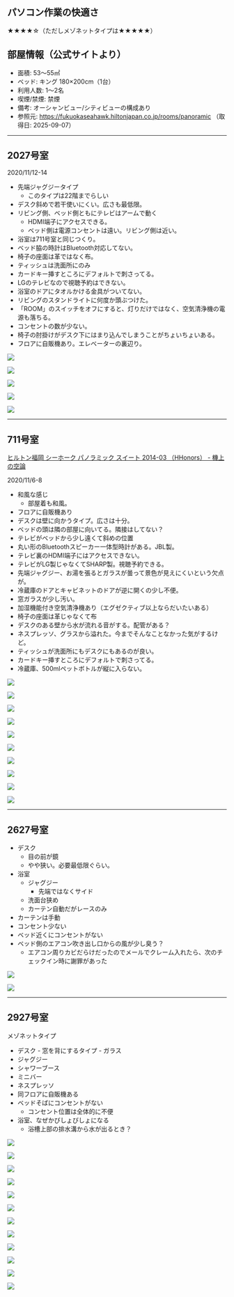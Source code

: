 
## パソコン作業の快適さ

★★★★☆（ただしメゾネットタイプは★★★★★）

## 部屋情報（公式サイトより）
- 面積: 53～55㎡
- ベッド: キング 180×200cm（1台）
- 利用人数: 1～2名
- 喫煙/禁煙: 禁煙
- 備考: オーシャンビュー/シティビューの構成あり
- 参照元: https://fukuokaseahawk.hiltonjapan.co.jp/rooms/panoramic （取得日: 2025-09-07）

---

## 2027号室
2020/11/12-14

-   先端ジャグジータイプ
    -   このタイプは22階までらしい
-   デスク斜めで若干使いにくい。広さも最低限。
-   リビング側、ベッド側ともにテレビはアームで動く
    -   HDMI端子にアクセスできる。
    -   ベッド側は電源コンセントは遠い。リビング側は近い。
-   浴室は711号室と同じつくり。
-   ベッド脇の時計はBluetooth対応してない。
-   椅子の座面は革ではなく布。
-   ティッシュは洗面所にのみ
-   カードキー挿すところにデフォルトで刺さってる。
-   LGのテレビなので視聴予約はできない。
-   浴室のドアにタオルかける金具がついてない。
-   リビングのスタンドライトに何度か頭ぶつけた。
-   「ROOM」のスイッチをオフにすると、灯りだけではなく、空気清浄機の電源も落ちる。
-   コンセントの数が少ない。
-   椅子の肘掛けがデスク下にはまり込んでしまうことがちょいちょいある。
-   フロアに自販機あり。エレベーターの裏辺り。


![](../../../../images/2025/08/2FFB91F0-C7FB-4AA2-934F-C98720D722FF.jpeg)

![](../../../../images/2025/08/6BEC1CE9-FE21-43F0-BA23-D449817A415A.jpeg)

![](../../../../images/2025/08/59BF8855-5F0C-46DA-9FFF-7F7462B84C3C.jpeg)

![](../../../../images/2025/08/344A3A47-5CF1-49FC-97DD-06F450EA0AA6.jpeg)

![](../../../../images/2025/08/DE5A9486-411A-412A-9A67-7B017DC05FF2.jpeg)

---

## 711号室

[ヒルトン福岡 シーホーク パノラミック スイート 2014-03 （HHonors） - 機上の空論](https://www.nein.in/travel/post-191020053344880/)

2020/11/6-8

-   和風な感じ
    -   部屋着も和風。
-   フロアに自販機あり
-   デスクは壁に向かうタイプ。広さは十分。
-   ベッドの頭は隣の部屋に向いてる。隣接はしてない？
-   テレビがベッドから少し遠くて斜めの位置
-   丸い形のBluetoothスピーカー一体型時計がある。JBL製。
-   テレビ裏のHDMI端子にはアクセスできない。
-   テレビがLG製じゃなくてSHARP製。視聴予約できる。
-   先端ジャグジー、お湯を張るとガラスが曇って景色が見えにくいという欠点が。
-   冷蔵庫のドアとキャビネットのドアが逆に開くの少し不便。
-   窓ガラスが少し汚い。
-   加湿機能付き空気清浄機あり（エグゼクティブ以上ならだいたいある）
-   椅子の座面は革じゃなくて布
-   デスクのある壁から水が流れる音がする。配管がある？
-   ネスプレッソ、グラスから溢れた。今までそんなことなかった気がするけど。
-   ティッシュが洗面所にもデスクにもあるのが良い。
-   カードキー挿すところにデフォルトで刺さってる。
-   冷蔵庫、500mlペットボトルが縦に入らない。

![](../../../../images/2025/08/0ED04226-C071-43B5-9887-F0CB893AEBF7.jpeg)

![](../../../../images/2025/08/1DC33127-41DC-4F9F-B40E-BFC62E437128.jpeg)

![](../../../../images/2025/08/857DF854-A8D6-4446-9785-D766525BBA54.jpeg)

![](../../../../images/2025/08/948F80E5-B6A7-4298-A461-C4EB51A1192E.jpeg)

![](../../../../images/2025/08/959AF193-95D0-4742-944B-A5104B434A81.jpeg)

![](../../../../images/2025/08/1254A850-CE7E-4F01-BCEB-AFD4F16A6DFF.jpeg)

![](../../../../images/2025/08/4993E931-3C3F-49AD-8BDC-EC5EA0464B5E.jpeg)

![](../../../../images/2025/08/56249964-248F-47F0-B74C-E967D6FBC8FD.jpeg)

![](../../../../images/2025/08/B1C307E8-9E57-4F0E-9607-E7D2FE8C87FB.jpeg)

![](../../../../images/2025/08/B08164A7-E3F6-4955-A194-686343F0122A.jpeg)

---

## 2627号室

-   デスク
    -   目の前が鏡
    -   やや狭い。必要最低限ぐらい。
-   浴室
    -   ジャグジー
        -   先端ではなくサイド
    -   洗面台狭め
    -   カーテン自動だがレースのみ
-   カーテンは手動
-   コンセント少ない
-   ベッド近くにコンセントがない
-   ベッド側のエアコン吹き出し口からの風が少し臭う？
	-   エアコン周りカビだらけだったのでメールでクレーム入れたら、次のチェックイン時に謝罪があった


![](../../../../images/2025/08/1B1FF3CF-48FA-4EC7-83A6-C16273E8FD78.jpeg)

![](../../../../images/2025/08/CF85E81E-13FE-4FE6-A6DC-B93E2FBDD527.jpeg)


---

## 2927号室

 メゾネットタイプ
 
 -   デスク
    -   窓を背にするタイプ
    -   ガラス
-   ジャグジー
-   シャワーブース
-   ミニバー
-   ネスプレッソ
-   同フロアに自販機ある
-   ベッドそばにコンセントがない
    -   コンセント位置は全体的に不便
-   浴室、なぜかびしょびしょになる
    -   浴槽上部の排水溝から水が出るとき？


![](../../../../images/2025/08/1EFFA08D-A16C-49D2-8EDD-40E561B33B37.jpeg)

![](../../../../images/2025/08/2F96B6A8-F487-4A7C-9909-5607652AF285.jpeg)

![](../../../../images/2025/08/5A2719A1-0BBE-4C50-AEDA-E60B24F55C79.jpeg)

![](../../../../images/2025/08/6EE54083-2A5B-4D4A-B01A-DC253EB96C6D.jpeg)

![](../../../../images/2025/08/69CC29A6-0857-42A8-B35C-D5FE53E4B468.jpeg)

![](../../../../images/2025/08/221AAD19-3B0F-48D0-BCCB-0459729AA8A4.jpeg)

![](../../../../images/2025/08/544B69FB-3805-4879-A08C-B3C3C779C8BF.jpeg)

![](../../../../images/2025/08/9860D35A-860F-4383-A52A-4312BD64637D.jpeg)

![](../../../../images/2025/08/C223DC59-1AB9-41A8-8715-07A35DA32D7F.jpeg)

![](../../../../images/2025/08/D356EB84-460B-41AD-8B0F-2A7A1304B537.jpeg)

![](../../../../images/2025/08/E0A9EEE7-3EA8-4135-9F2A-E9BCC2F0DC66.jpeg)

![](../../../../images/2025/08/EAD28C96-FC69-4198-BA36-E77E92D59A56.jpeg)
